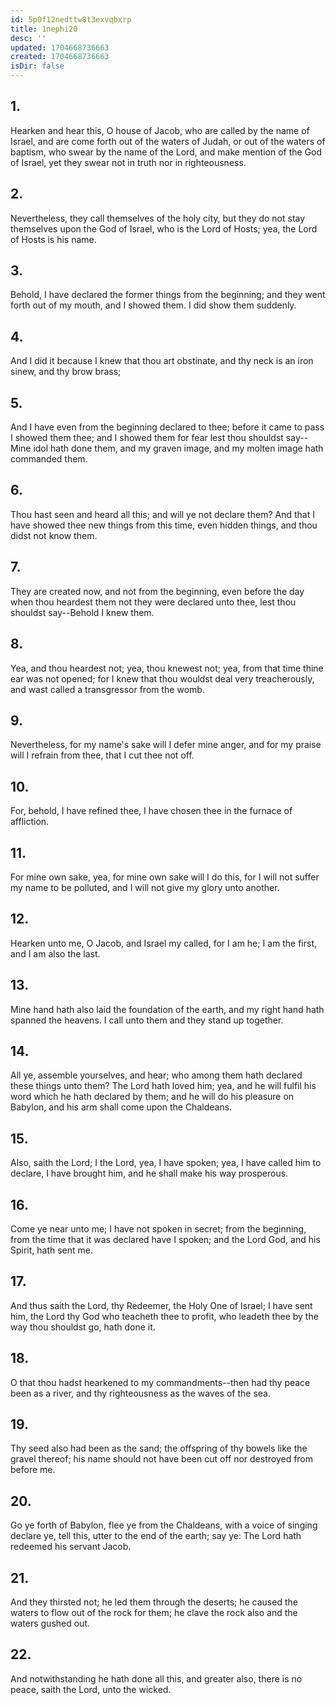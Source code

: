 ```yaml
---
id: 5p0f12nedttw8t3exvqbxrp
title: 1nephi20
desc: ''
updated: 1704668736663
created: 1704668736663
isDir: false
---
```

## 1.
Hearken and hear this, O house of Jacob, who are called by the name of Israel, and are come forth out of the waters of Judah, or out of the waters of baptism, who swear by the name of the Lord, and make mention of the God of Israel, yet they swear not in truth nor in righteousness.
## 2.
Nevertheless, they call themselves of the holy city, but they do not stay themselves upon the God of Israel, who is the Lord of Hosts; yea, the Lord of Hosts is his name.
## 3.
Behold, I have declared the former things from the beginning; and they went forth out of my mouth, and I showed them. I did show them suddenly.
## 4.
And I did it because I knew that thou art obstinate, and thy neck is an iron sinew, and thy brow brass;
## 5.
And I have even from the beginning declared to thee; before it came to pass I showed them thee; and I showed them for fear lest thou shouldst say--Mine idol hath done them, and my graven image, and my molten image hath commanded them.
## 6.
Thou hast seen and heard all this; and will ye not declare them? And that I have showed thee new things from this time, even hidden things, and thou didst not know them.
## 7.
They are created now, and not from the beginning, even before the day when thou heardest them not they were declared unto thee, lest thou shouldst say--Behold I knew them.
## 8.
Yea, and thou heardest not; yea, thou knewest not; yea, from that time thine ear was not opened; for I knew that thou wouldst deal very treacherously, and wast called a transgressor from the womb.
## 9.
Nevertheless, for my name's sake will I defer mine anger, and for my praise will I refrain from thee, that I cut thee not off.
## 10.
For, behold, I have refined thee, I have chosen thee in the furnace of affliction.
## 11.
For mine own sake, yea, for mine own sake will I do this, for I will not suffer my name to be polluted, and I will not give my glory unto another.
## 12.
Hearken unto me, O Jacob, and Israel my called, for I am he; I am the first, and I am also the last.
## 13.
Mine hand hath also laid the foundation of the earth, and my right hand hath spanned the heavens. I call unto them and they stand up together.
## 14.
All ye, assemble yourselves, and hear; who among them hath declared these things unto them? The Lord hath loved him; yea, and he will fulfil his word which he hath declared by them; and he will do his pleasure on Babylon, and his arm shall come upon the Chaldeans.
## 15.
Also, saith the Lord; I the Lord, yea, I have spoken; yea, I have called him to declare, I have brought him, and he shall make his way prosperous.
## 16.
Come ye near unto me; I have not spoken in secret; from the beginning, from the time that it was declared have I spoken; and the Lord God, and his Spirit, hath sent me.
## 17.
And thus saith the Lord, thy Redeemer, the Holy One of Israel; I have sent him, the Lord thy God who teacheth thee to profit, who leadeth thee by the way thou shouldst go, hath done it.
## 18.
O that thou hadst hearkened to my commandments--then had thy peace been as a river, and thy righteousness as the waves of the sea.
## 19.
Thy seed also had been as the sand; the offspring of thy bowels like the gravel thereof; his name should not have been cut off nor destroyed from before me.
## 20.
Go ye forth of Babylon, flee ye from the Chaldeans, with a voice of singing declare ye, tell this, utter to the end of the earth; say ye: The Lord hath redeemed his servant Jacob.
## 21.
And they thirsted not; he led them through the deserts; he caused the waters to flow out of the rock for them; he clave the rock also and the waters gushed out.
## 22.
And notwithstanding he hath done all this, and greater also, there is no peace, saith the Lord, unto the wicked.
